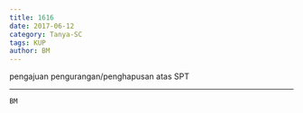 ```yaml
---
title: 1616
date: 2017-06-12
category: Tanya-SC
tags: KUP
author: BM
---
```


pengajuan pengurangan/penghapusan atas SPT

---



`BM`
